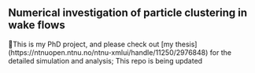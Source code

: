<h2> Numerical investigation of particle clustering in wake flows</h2>
🚦This is my PhD project, and please check out [my thesis](https://ntnuopen.ntnu.no/ntnu-xmlui/handle/11250/2976848) for the detailed simulation and analysis;
This repo is being updated
